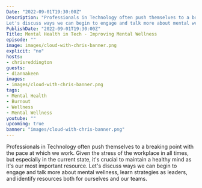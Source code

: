 ```yaml
---
Date: "2022-09-01T19:30:00Z"
Description: "Professionals in Technology often push themselves to a breaking point with the pace at which we work. Given the stress of the workplace in all times, but especially in the current state, it's crucial to maintain a healthy mind as it's our most important resource.
Let's discuss ways we can begin to engage and talk more about mental wellness, learn strategies as leaders, and identify resources both for ourselves and our teams."
PublishDate: "2022-09-01T19:30:00Z"
Title: Mental Health in Tech - Improving Mental Wellness
episode: ""
image: images/cloud-with-chris-banner.png
explicit: "no"
hosts:
- chrisreddington
guests:
- diannakeen
images:
- images/cloud-with-chris-banner.png
tags:
- Mental Health
- Burnout
- Wellness
- Mental Wellness
youtube: ""
upcoming: true
banner: "images/cloud-with-chris-banner.png"
---
```

Professionals in Technology often push themselves to a breaking point with the pace at which we work. Given the stress of the workplace in all times, but especially in the current state, it's crucial to maintain a healthy mind as it's our most important resource.
Let's discuss ways we can begin to engage and talk more about mental wellness, learn strategies as leaders, and identify resources both for ourselves and our teams.

